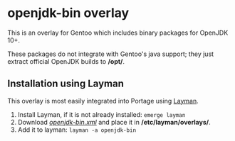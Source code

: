 # openjdk-bin overlay

This is an overlay for Gentoo which includes binary packages for OpenJDK 10+.

These packages do not integrate with Gentoo's java support; they just extract official OpenJDK builds to **/opt/**.

## Installation using Layman

This overlay is most easily integrated into Portage using [Layman](https://wiki.gentoo.org/wiki/Layman).

1. Install Layman, if it is not already installed: `emerge layman`
2. Download *[openjdk-bin.xml](https://raw.githubusercontent.com/dapete42/gentoo-openjdk-bin-overlay/master/openjdk-bin.xml)* and place it in **/etc/layman/overlays/**.
3. Add it to layman: `layman -a openjdk-bin`
